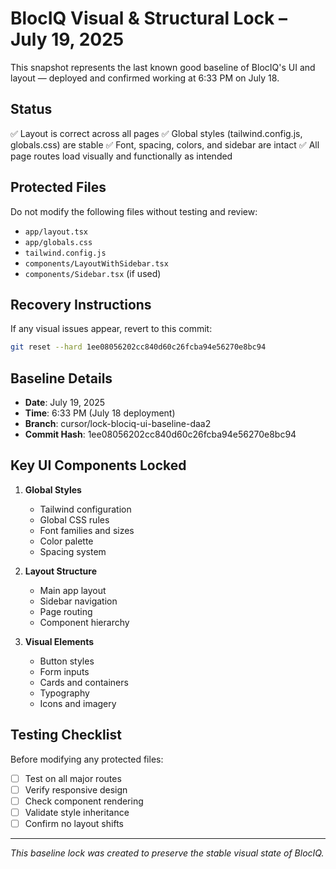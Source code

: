 # BlocIQ Visual & Structural Lock – July 19, 2025

This snapshot represents the last known good baseline of BlocIQ's UI and layout — deployed and confirmed working at 6:33 PM on July 18.

## Status
✅ Layout is correct across all pages
✅ Global styles (tailwind.config.js, globals.css) are stable
✅ Font, spacing, colors, and sidebar are intact
✅ All page routes load visually and functionally as intended

## Protected Files
Do not modify the following files without testing and review:
- `app/layout.tsx`
- `app/globals.css`
- `tailwind.config.js`
- `components/LayoutWithSidebar.tsx`
- `components/Sidebar.tsx` (if used)

## Recovery Instructions
If any visual issues appear, revert to this commit:
```bash
git reset --hard 1ee08056202cc840d60c26fcba94e56270e8bc94
```

## Baseline Details
- **Date**: July 19, 2025
- **Time**: 6:33 PM (July 18 deployment)
- **Branch**: cursor/lock-blociq-ui-baseline-daa2
- **Commit Hash**: 1ee08056202cc840d60c26fcba94e56270e8bc94

## Key UI Components Locked
1. **Global Styles**
   - Tailwind configuration
   - Global CSS rules
   - Font families and sizes
   - Color palette
   - Spacing system

2. **Layout Structure**
   - Main app layout
   - Sidebar navigation
   - Page routing
   - Component hierarchy

3. **Visual Elements**
   - Button styles
   - Form inputs
   - Cards and containers
   - Typography
   - Icons and imagery

## Testing Checklist
Before modifying any protected files:
- [ ] Test on all major routes
- [ ] Verify responsive design
- [ ] Check component rendering
- [ ] Validate style inheritance
- [ ] Confirm no layout shifts

---
*This baseline lock was created to preserve the stable visual state of BlocIQ.*